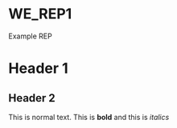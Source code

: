 # WE_REP1
Example REP

# Header 1
## Header 2

This is normal text.
This is **bold** and this is *italics*
